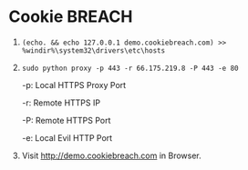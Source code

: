 Cookie BREACH
============

1. `(echo. && echo 127.0.0.1 demo.cookiebreach.com) >> %windir%\system32\drivers\etc\hosts`
2. `sudo python proxy -p 443 -r 66.175.219.8 -P 443 -e 80`

      -p:  Local HTTPS Proxy Port

      -r:  Remote HTTPS IP

      -P:  Remote HTTPS Port

      -e:  Local Evil HTTP Port
      
3. Visit http://demo.cookiebreach.com in Browser.
